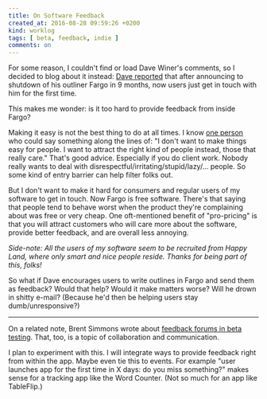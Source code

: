 ```yaml
---
title: On Software Feedback
created_at: 2016-08-28 09:59:26 +0200
kind: worklog
tags: [ beta, feedback, indie ]
comments: on
---
```



For some reason, I couldn't find or load Dave Winer's comments, so I decided to blog about it instead: [Dave reported](http://scripting.com/2016/08/25/imHearingFromFargoUsersNow.html) that after announcing to shutdown of his outliner Fargo in 9 months, now users just get in touch with him for the first time.

This makes me wonder: is it too hard to provide feedback from inside Fargo?

Making it easy is not the best thing to do at all times. I know [one person](http://saschafast.de) who could say something along the lines of: "I don't want to make things easy for people. I want to attract the right kind of people instead, those that really care." That's good advice. Especially if you do client work. Nobody really wants to deal with disrespectful/irritating/stupid/lazy/... people. So some kind of entry barrier can help filter folks out.

But I don't want to make it hard for consumers and regular users of my software to get in touch. Now Fargo is free software. There's that saying that people tend to behave worst when the product they're complaining about was free or very cheap. One oft-mentioned benefit of "pro-pricing" is that you will attract customers who will care more about the software, provide better feedback, and are overall less annoying. 

*Side-note: All the users of my software seem to be recruited from Happy Land, where only smart and nice people reside. Thanks for being part of this, folks!*

So what if Dave encourages users to write outlines in Fargo and send them as feedback? Would that help? Would it make matters worse? Will he drown in shitty e-mail? (Because he'd then be helping users stay dumb/unresponsive?)

----

On a related note, Brent Simmons wrote about [feedback forums in beta testing](http://inessential.com/2016/08/27/on_beta_testing). That, too, is a topic of collaboration and communication.

I plan to experiment with this. I will integrate ways to provide feedback right from within the app. Maybe even tie this to events. For example "user launches app for the first time in X days: do you miss something?" makes sense for a tracking app like the Word Counter. (Not so much for an app like TableFlip.)

